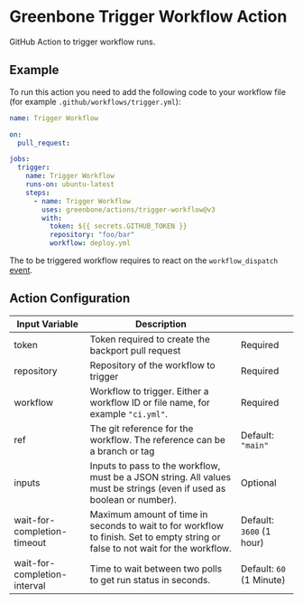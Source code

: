 # Greenbone Trigger Workflow Action

GitHub Action to trigger workflow runs.

## Example

To run this action you need to add the following code to your workflow file
(for example `.github/workflows/trigger.yml`):

```yml
name: Trigger Workflow

on:
  pull_request:

jobs:
  trigger:
    name: Trigger Workflow
    runs-on: ubuntu-latest
    steps:
      - name: Trigger Workflow
        uses: greenbone/actions/trigger-workflow@v3
        with:
          token: ${{ secrets.GITHUB_TOKEN }}
          repository: "foo/bar"
          workflow: deploy.yml
```

The to be triggered workflow requires to react on the `workflow_dispatch` [event](https://docs.github.com/en/actions/using-workflows/events-that-trigger-workflows).

## Action Configuration

| Input Variable | Description | |
| ---------------| ------------|-|
| token | Token required to create the backport pull request | Required |
| repository | Repository of the workflow to trigger | Required |
| workflow | Workflow to trigger. Either a workflow ID or file name, for example `"ci.yml"`. | Required |
| ref | The git reference for the workflow. The reference can be a branch or tag | Default: `"main"` |
| inputs | Inputs to pass to the workflow, must be a JSON string. All values must be strings (even if used as boolean or number). | Optional |
| wait-for-completion-timeout  | Maximum amount of time in seconds to wait to for workflow to finish. Set to empty string or false to not wait for the workflow. | Default: `3600` (1 hour) |
| wait-for-completion-interval | Time to wait between two polls to get run status in seconds. | Default: `60` (1 Minute) |
